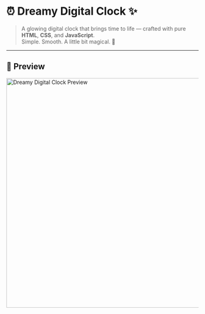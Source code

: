 # ⏰ Dreamy Digital Clock ✨

> A glowing digital clock that brings time to life — crafted with pure **HTML**, **CSS**, and **JavaScript**.  
> Simple. Smooth. A little bit magical. 🌸

---

## 🌈 Preview



<img src="[Screenshot (46).pn](https://github.com/sidra-quadri/Digital-Clock/blob/1eeabe0d35328f116cec44d646922fb8e13fb7b2/Screenshot%20(46).png)" alt="Dreamy Digital Clock Preview" width="600">
